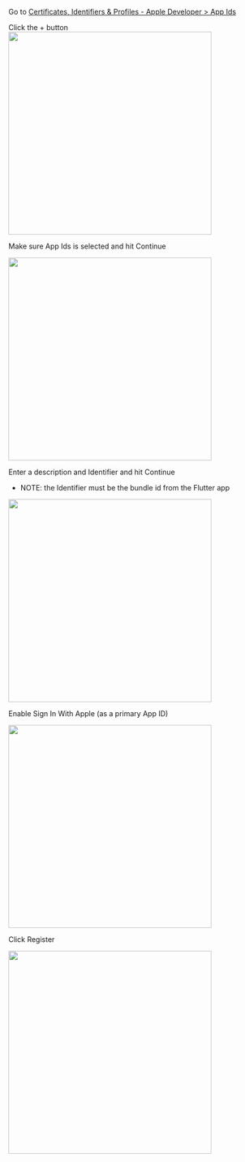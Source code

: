 Go to [Certificates, Identifiers & Profiles - Apple Developer > App Ids](https://developer.apple.com/account/resources/identifiers/list/bundleId)

Click the + button 
<kbd><img width="400" src="https://user-images.githubusercontent.com/1059276/84146575-3f7e8680-aa9f-11ea-8b46-62c4d9df98d2.png"></kbd>

Make sure App Ids is selected and hit Continue 

<kbd><img width="400" src="https://user-images.githubusercontent.com/1059276/84146582-41484a00-aa9f-11ea-9dc5-f801f248cdf6.png"></kbd>

Enter a description and Identifier and hit Continue 
- NOTE: the Identifier must be the bundle id from the Flutter app

<kbd><img width="400" src="https://user-images.githubusercontent.com/1059276/84146585-43aaa400-aa9f-11ea-83e3-02daeeebe010.png"></kbd>

Enable Sign In With Apple (as a primary App ID) 

<kbd><img width="400" src="https://user-images.githubusercontent.com/1059276/84146592-460cfe00-aa9f-11ea-862c-020e54845ba3.png"></kbd>

Click Register 

<kbd><img width="400" src="https://user-images.githubusercontent.com/1059276/84146598-47d6c180-aa9f-11ea-9bf7-5945dd9a8d1f.png"></kbd>
